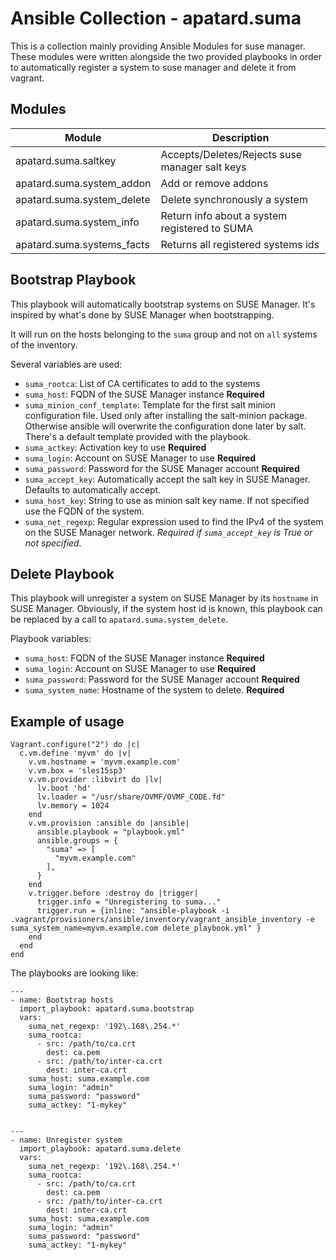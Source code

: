 # Ansible Collection - apatard.suma

This is a collection mainly providing Ansible Modules for suse manager.
These modules were written alongside the two provided playbooks in order
to automatically register a system to suse manager and delete it from
vagrant.

## Modules

| Module                     | Description                                    |
|----------------------------|------------------------------------------------|
| apatard.suma.saltkey       | Accepts/Deletes/Rejects suse manager salt keys |
| apatard.suma.system_addon  | Add or remove addons                           |
| apatard.suma.system_delete | Delete synchronously a system                  |
| apatard.suma.system_info   | Return info about a system registered to SUMA  |
| apatard.suma.systems_facts | Returns all registered systems ids             |

## Bootstrap Playbook

This playbook will automatically bootstrap systems on SUSE Manager. It's inspired by what's done by SUSE Manager when bootstrapping.

It will run on the hosts belonging to the ``suma`` group and not on ``all`` systems of the inventory.

Several variables are used:

-  ``suma_rootca``: List of CA certificates to add to the systems
-  ``suma_host``: FQDN of the SUSE Manager instance **Required**
-  ``suma_minion_conf_template``: Template for the first salt minion configuration file. Used only after installing the salt-minion package. Otherwise ansible will overwrite the configuration done later by salt. There's a default template provided with the playbook.
-  ``suma_actkey``: Activation key to use **Required**
-  ``suma_login``: Account on SUSE Manager to use **Required**
-  ``suma_password``: Password for the SUSE Manager account **Required**
-  ``suma_accept_key``: Automatically accept the salt key in SUSE Manager. Defaults to automatically accept.
-  ``suma_host_key``: String to use as minion salt key name. If not specified use the FQDN of the system.
-  ``suma_net_regexp``: Regular expression used to find the IPv4 of the system on the SUSE Manager network. *Required if ``suma_accept_key`` is True or not specified.*


## Delete Playbook

This playbook will unregister a system on SUSE Manager by its ``hostname`` in SUSE Manager. Obviously, if the system host id is known, this playbook can be replaced by a call to ``apatard.suma.system_delete``.


Playbook variables:

-  ``suma_host``: FQDN of the SUSE Manager instance **Required**
-  ``suma_login``: Account on SUSE Manager to use **Required**
-  ``suma_password``: Password for the SUSE Manager account **Required**
-  ``suma_system_name``: Hostname of the system to delete. **Required**


## Example of usage

```
Vagrant.configure("2") do |c|
  c.vm.define 'myvm' do |v|
    v.vm.hostname = 'myvm.example.com'
    v.vm.box = 'sles15sp3'
    v.vm.provider :libvirt do |lv|
      lv.boot 'hd'
      lv.loader = "/usr/share/OVMF/OVMF_CODE.fd"
      lv.memory = 1024
    end
    v.vm.provision :ansible do |ansible|
      ansible.playbook = "playbook.yml"
      ansible.groups = {
        "suma" => [
          "myvm.example.com"
        ],
      }
    end
    v.trigger.before :destroy do |trigger|
      trigger.info = "Unregistering to suma..."
      trigger.run = {inline: "ansible-playbook -i .vagrant/provisioners/ansible/inventory/vagrant_ansible_inventory -e suma_system_name=myvm.example.com delete_playbook.yml" }
    end
  end
end
```

The playbooks are looking like:

```
---
- name: Bootstrap hosts
  import_playbook: apatard.suma.bootstrap
  vars:
    suma_net_regexp: '192\.168\.254.*'
    suma_rootca:
      - src: /path/to/ca.crt
        dest: ca.pem
      - src: /path/to/inter-ca.crt
        dest: inter-ca.crt
    suma_host: suma.example.com
    suma_login: "admin"
    suma_password: "password"
    suma_actkey: "1-mykey"
```

```

---
- name: Unregister system
  import_playbook: apatard.suma.delete
  vars:
    suma_net_regexp: '192\.168\.254.*'
    suma_rootca:
      - src: /path/to/ca.crt
        dest: ca.pem
      - src: /path/to/inter-ca.crt
        dest: inter-ca.crt
    suma_host: suma.example.com
    suma_login: "admin"
    suma_password: "password"
    suma_actkey: "1-mykey"
```
